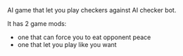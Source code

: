 AI game that let you play checkers against AI checker bot.



It has 2 game mods:
<ul>
  <li>one that can force you to eat opponent peace</li>
  <li>one that let you play like you want</li>
</ul>
